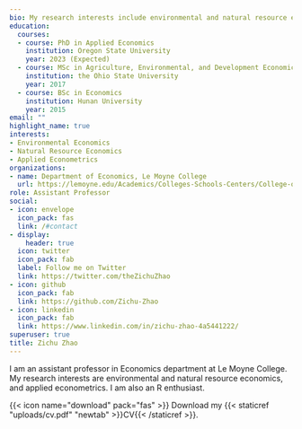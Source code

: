 ```yaml
---
bio: My research interests include environmental and natural resource economics, applied econometrics.
education:
  courses:
  - course: PhD in Applied Economics
    institution: Oregon State University
    year: 2023 (Expected)
  - course: MSc in Agriculture, Environmental, and Development Economics
    institution: the Ohio State University
    year: 2017
  - course: BSc in Economics
    institution: Hunan University
    year: 2015
email: ""
highlight_name: true
interests:
- Environmental Economics
- Natural Resource Economics
- Applied Econometrics
organizations:
- name: Department of Economics, Le Moyne College
  url: https://lemoyne.edu/Academics/Colleges-Schools-Centers/College-of-Arts-Sciences/Majors-Minors/Economics
role: Assistant Professor
social:
- icon: envelope
  icon_pack: fas
  link: /#contact
- display:
    header: true
  icon: twitter
  icon_pack: fab
  label: Follow me on Twitter
  link: https://twitter.com/theZichuZhao
- icon: github
  icon_pack: fab
  link: https://github.com/Zichu-Zhao
- icon: linkedin
  icon_pack: fab
  link: https://www.linkedin.com/in/zichu-zhao-4a5441222/
superuser: true
title: Zichu Zhao
---
```


I am an assistant professor in Economics department at Le Moyne College. My research interests are environmental and natural resource economics, and applied econometrics. I am also an R enthusiast.

{{< icon name="download" pack="fas" >}} Download my {{< staticref "uploads/cv.pdf" "newtab" >}}CV{{< /staticref >}}. 
